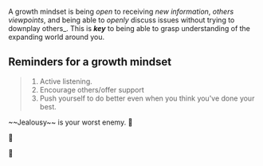 A growth mindset is being *open* to receiving _new information_, _others viewpoints_, and being able to _openly_ discuss issues without trying to downplay others_. This is **_key_** to being able to grasp understanding of the expanding world around you. 


## Reminders for a growth mindset
> <ol> 
>   <li> Active listening.</li>
>   <li> Encourage others/offer support</li> 
>   <li> Push yourself to do better even when you think you've done your best.</li>
> </ol>

<body>
~~Jealousy~~ is your worst enemy. <span>&#129497;</span>

  
<span>&#129312;</span> 
</body> 


:cowboy_hat_face:	
